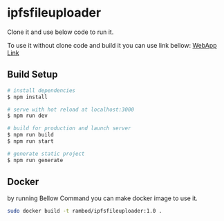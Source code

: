 # ipfsfileuploader

Clone it and use below code to run it.

To use it without clone code and build it you can use link bellow:
[WebApp Link](https://rambod.github.io/IpfsFileUploader/)

## Build Setup

```bash
# install dependencies
$ npm install

# serve with hot reload at localhost:3000
$ npm run dev

# build for production and launch server
$ npm run build
$ npm run start

# generate static project
$ npm run generate
```

## Docker
by running Bellow Command you can make docker image to use it.
```bash
sudo docker build -t rambod/ipfsfileuploader:1.0 .
```

